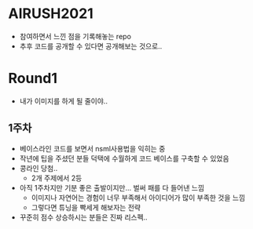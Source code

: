 # AIRUSH2021

-   참여하면서 느낀 점을 기록해놓는 repo
-   추후 코드를 공개할 수 있다면 공개해보는 것으로..

# Round1

-   내가 이미지를 하게 될 줄이야..

## 1주차

-   베이스라인 코드를 보면서 nsml사용법을 익히는 중
-   작년에 팁을 주셨던 분들 덕택에 수월하게 코드 베이스를 구축할 수 있었음
-   콩라인 당첨..
    -   2개 주제에서 2등
-   아직 1주차지만 기분 좋은 출발이지만... 벌써 패를 다 들어낸 느낌
    -   이미지나 자연어는 경험이 너무 부족해서 아이디어가 많이 부족한 것을 느낌
    -   그렇다면 튜닝을 빡세게 해보자는 전략
-   꾸준히 점수 상승하시는 분들은 진짜 리스펙..